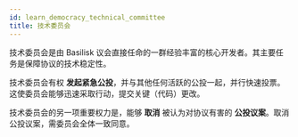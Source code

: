 ```yaml
---
id: learn_democracy_technical_committee
title: 技术委员会
---
```


技术委员会是由 Basilisk 议会直接任命的一群经验丰富的核心开发者。其主要任务是保障协议的技术稳定性。

技术委员会有权 **发起紧急公投**，并与其他任何活跃的公投一起，并行快速投票。这使委员会能够迅速采取行动，提交关键（代码）更改。

技术委员会的另一项重要权力是，能够 **取消** 被认为对协议有害的 **公投议案**。取消公投议案，需委员会全体一致同意。
